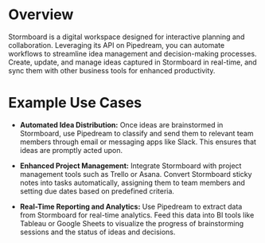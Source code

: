 # Overview

Stormboard is a digital workspace designed for interactive planning and collaboration. Leveraging its API on Pipedream, you can automate workflows to streamline idea management and decision-making processes. Create, update, and manage ideas captured in Stormboard in real-time, and sync them with other business tools for enhanced productivity.

# Example Use Cases

- **Automated Idea Distribution:** Once ideas are brainstormed in Stormboard, use Pipedream to classify and send them to relevant team members through email or messaging apps like Slack. This ensures that ideas are promptly acted upon.

- **Enhanced Project Management:** Integrate Stormboard with project management tools such as Trello or Asana. Convert Stormboard sticky notes into tasks automatically, assigning them to team members and setting due dates based on predefined criteria.

- **Real-Time Reporting and Analytics:** Use Pipedream to extract data from Stormboard for real-time analytics. Feed this data into BI tools like Tableau or Google Sheets to visualize the progress of brainstorming sessions and the status of ideas and decisions.
